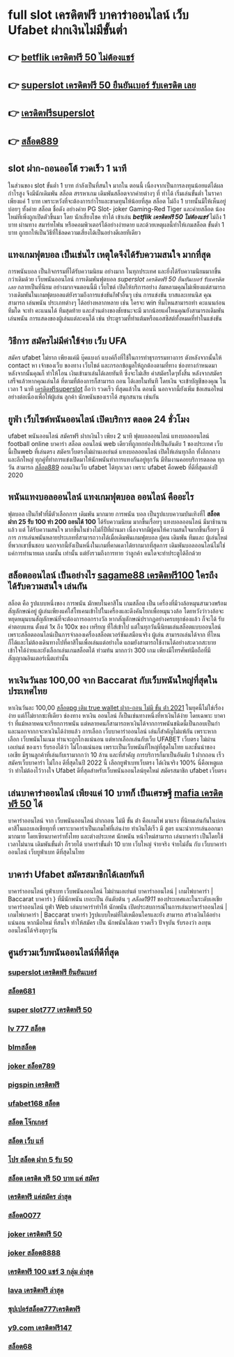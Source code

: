 # full slot เครดิตฟรี บาคาร่าออนไลน์  เว็บ Ufabet  ฝากเงินไม่มีขั้นต่ำ

## 👉 [betflik เครดิตฟรี 50 ไม่ต้องแชร์](https://mabet.net/register/)
## 👉 [superslot เครดิตฟรี 50 ยืนยันเบอร์ รับเครดิต เลย](https://mabet.net/register/)
## 👉 [เครดิตฟรีsuperslot](https://bio.link/tisawago)
## 👉 [สล็อต889](https://mabet.net/credit-free-50/)

##  slot  ฝาก-ถอนออโต้ รวดเร็ว 1 นาที

ในส่วนของ slot ขั้นต่ำ   1 บาท กำลังเป็นที่สนใจ มากใน ตอนนี้ เนื่องจากเป็นการลงทุนน้อยแต่ได้ผลกำไรสูง จึงมีนักเดิมพัน  สล็อต สรรหาเกม เดิมพันสล็อตจากค่ายต่างๆ ที่ ทำได้  เริ่มเล่นขั้นต่ำ   ในราคาเพียงแค่ 1 บาท เพราะหวังที่จะต้องการกำไรและขาดทุนให้น้อยที่สุด สล็อต  ไม่ถึง  1 บาทนั้นมีให้เห็นอยู่บ่อยๆ  ทั้งค่าย สล็อต ชื่อดัง อย่างค่าย PG Slot- joker Gaming-Red Tiger และค่ายสล็อต น้องใหม่ที่เพิ่งถูกเปิดตัวขึ้นมา โดย นักเสี่ยงโชค  ทำได้ เข้าเล่น ***betflik เครดิตฟรี 50 ไม่ต้องแชร์*** ไม่ถึง 1 บาท ผ่านทาง สมาร์ทโฟน หรือคอมพิวเตอร์ได้อย่างง่ายดาย และด้วยเหตุผลนี้ทำให้เกมสล็อต ขั้นต่ำ   1 บาท ถูกยกให้เป็นวิธีที่ใช้ลดความเสี่ยงได้เป็นอย่างดีเลยทีเดียว


## แทงเกมฟุตบอล  เป็นเช่นไร เหตุใดจึงได้รับความสนใจ มากที่สุด

 การพนันบอล  เป็นกิจกรรมที่ได้รับความนิยม  อย่างมาก ในทุกประเทศ และยิ่งได้รับความนิยมมากขึ้นกว่าเดิมด้วย  เว็บพนันออนไลน์  การเดิมพันฟุตบอล *superslot เครดิตฟรี 50 ยืนยันเบอร์ รับเครดิต เลย* กลายเป็นที่นิยม อย่างมากจนตอนนี้มี เว็บไซต์ เปิดให้บริการอย่าง ล้มหลามคุณไม่เพียงแต่สามารถ วางเดิมพันในเกมฟุตบอลแต่ยังรวมถึงการแข่งขันกีฬาอื่นๆ  เช่น การแข่งขัน บาสและเทนนิส คุณสามารถ เล่นพนัน ประเภทต่างๆ ได้อย่างหลากหลาย  เช่น ใครจะ win  ทีมไหนสามารถทำ คะแนนก่อนทีมใด จะทำ คะแนนได้ ทีมสุดท้าย และส่วนต่างของชัยชนะจะมี มากน้อยแค่ไหนคุณยังสามารถเดิมพัน เล่นพนัน การแสดงของผู้เล่นแต่ละคนได้ เช่น ประตูรวมที่ทำแต้มหรือแอสซิสต์ทั้งหมดที่ทำในแข่งขัน

## วิธีการ สมัครไม่มีค่าใช้จ่าย เว็บ UFA  

สมัคร ufabet   ไม่ยาก  เพียงแค่มี  บุ๊คแบงก์ แบงค์กิ้งที่ใช้ในการทำธุรกรรมทางการ ตังหลังจากนั้นให้ contact หา เจ้าของเว็บ ของทาง เว็บไชต์  และกรอกข้อมูลให้ถูกต้องตามที่ทาง ช่องทางกำหนดมา หลังจากนั้นคุณก็ ทำให้โอน เงินเข้ามาเล่นได้เลยทันที ซึ่งจะไม่เสีย ค่าสมัครใดๆทั้งสิ้น หลังจากสมัครเสร็จแล้วหากคุณเล่นได้ ที่ตามที่ต้องการก็สามารถ ถอน ได้เลยในทันที โดยเงิน จะเข้าบัญชีของคุณ  ในเวลา 1 นาที [เครดิตฟรีsuperslot](https://mabet.net/credit-free-50/) ถือว่า รวดเร็ว ที่สุดแล้วใน ตอนนี้  นอกจากนี้ยังเพิ่ม ข้อเสนอใหม่ อย่างต่อเนื่องเพื่อให้ผู้เล่น ลูกค้า นักพนันของเราได้ สนุกสนาน เช่นกัน

##  ยูฟ่า เว็บไซต์พนันออนไลน์  เปิดบริการ ตลอด 24 ชั่วโมง 

 ufabet   พนันออนไลน์ สมัครฟรี    ฝากเงินไว เพียง 2 นาที ฟุตบอลออนไลน์ แทงบอลออนไลน์ football online บาคาร่า สล็อต ออนไลน์ web เดียวที่ถูกยกย่องให้เป็นอันดับ 1 ของประเทศ  เว็บ นี้เป็นweb ที่เล่นตรง สมัครเว็บตรงไม่ผ่านเอเย่นต์     แทงบอลออนไลน์ เปิดให้เล่นทุกลีก ทั้งลีกกลางและลีกใหญ่ ทุกคู่ที่ทำการแข่งเปิดมาให้นักพนันทำการแทงกันอยู่ทุกวัน มีทีมงานคอยบริการตลอด ทุกวัน  สามารถ  [สล็อต889](https://mabet.net/) ถอนเงินเว็บ ufabet  ได้ทุกเวลา เพราะ  ufabet  คือweb ที่ดีที่สุดแห่งปี 2020 


## พนันแทงบอลออนไลน์  แทงเกมฟุตบอล  ออนไลน์ คืออะไร

ฟุตบอล  เป็นกีฬาที่มีตัวเลือกการ เดิมพัน มากมาย การพนัน บอล  เป็นรูปแบบความบันเทิงที่ไ **สล็อต ฝาก 25 รับ 100 ทํา 200 ถอนได้ 100** ได้รับความนิยม มากขึ้นเรื่อยๆ  แทงบอลออนไลน์  มีมาช้านานแล้ว แต่ ได้รับความสนใจ มากขึ้นในช่วงไม่กี่ปีที่ผ่านมา เนื่องจากมีผู้คนให้ความสนใจมากขึ้นเรื่อยๆ มีการ การเล่นพนันหลายประเภทที่สามารถวางได้เมื่อเดิมพันเกมฟุตบอล   ผู้คน เดิมพัน ทีมและ ผู้เล่นใหม่ ที่พวกเขาชื่นชอบ นอกจากนี้ยังเป็นหนึ่งในเกมที่คาดเดาได้ยากมากที่สุดการ เดิมพันบอลออนไลน์ไม่ใช่แค่การทำนายผล เกมนั้น เท่านั้น แต่ยังรวมถึงการทาย ว่าลูกค้า คนใดจะทำประตูได้อีกด้วย

## สล็อตออนไลน์  เป็นอย่างไร [sagame88 เครดิตฟรี100](https://mabet.net/credit-free-100/) ใครถึง ได้รับความสนใจ เล่นกัน

สล็อต  คือ รูปแบบหนึ่งของ การพนัน มักพบในคาสิโน   เกมสล็อต เป็น เครื่องที่มีวงล้อหมุนสามวงพร้อมสัญลักษณ์อยู่ ผู้เล่นเพียงแค่ใส่โทเคนเข้าไปในเครื่องและดึงคันโยกเพื่อหมุนวงล้อ โดยหวังว่าวงล้อจะหยุดหมุนบนสัญลักษณ์ที่จะต้องการออกรางวัล หากสัญลักษณ์ปรากฏอย่างครบทุกช่องแล้ว ก็จะได้ รับค่าตอบแทน ตั้งแต่ 1x ถึง 100x ของ เหรียญ ที่ใส่เข้าไป แต่ในทุกวันนี้นิยมเล่นสล็อตแบบออนไลน์ เพราะสล็อตออนไลน์เป็นการจำลองเครื่องสล็อตเวอร์ชันเสมือนจริง ผู้เล่น สามารถเล่นได้จาก ที่ไหนก็ได้และไม่ต้องเดินทางไปที่คาสิโนเพื่อเล่นแต่อย่างใด แถมยังสามารถใช้งานได้อย่างสะดวกสะบาย เข้าใจได้ง่ายและยังเลือกเล่นเกมสล็อตได้ ท่วมท้น มากกว่า 300 เกม เพียงมีโทรศัพท์มือถือที่มีสัญญาณอินเตอร์เน็ตเท่านั้น 


## หาเงินวันละ 100,00  จาก Baccarat  กับเว็บพนันใหญ่ที่สุดในประเทศไทย

หาเงินวันละ 100,00 [สล็อตpg เติม true wallet ฝาก-ถอน ไม่มี ขั้น ต่ํา 2021](https://mabet.net/)  ในยุคนี้ไม่ใช่เรื่องง่าย แต่ก็ไม่ยากซะทีเดียว ช่องทาง หาเงิน   ออนไลน์ ก็เป็นเช่นทางหนึ่งที่หาเงินได้ง่าย โดยเฉพาะ บาคาร่า ที่แม้หลายคนจะเรียกการพนัน แต่หลายคนก็สามารถหาเงินได้จากการพนันชนิดนี้เป็นกอบเป็นกำ และนอกจากกจะหาเงินได้ง่ายแล้ว การเลือก  เว็บบาคาร่าออนไลน์ เล่นก็สำคัญไม่แพ้กัน เพราะหากเลือก  เว็บพนันโนเนม  ท่านจะถูกโกงแน่นอน แต่หากเลือกเล่นกับเว็บ UFABET เว็บตรง ไม่ผ่านเอเย่นต์ ของเรา รับรองได้ว่า ไม่โกงแน่นอน เพราะเป็นเว็บพนันที่ใหญ่ที่สุดในไทย และชั้นนำของเอเชีย มีฐานลูกค้าที่เล่นกับเรามากกว่า 10 ล้าน และที่สำคัญ การบริการก็มาเป็นอันดับ 1 ฝากถอน เร็ว สมัครเว็บบาคาร่า ไม่โกง ดีที่สุดในปี 2022 นี้ เลือกยูฟ่าเบทเว็บตรง ได้เงินจริง 100% นี่คือเหตูผลว่า ทำไม่ต้องไว้วางใจ Ufabet  ดีที่สุดสำหรับเว็บพนันออนไลน์ยุคใหม่ สมัครสมาชิก ufabet เว็บตรง  


## เล่นบาคาร่าออนไลน์  เพียงแค่ 10 บาทก็ เป็นเศรษฐี [mafia เครดิตฟรี 50](https://mabet.net/credit-free-new/) ได้

บาคาร่าออนไลน์  จาก  เว็บพนันออนไลน์ ฝากถอน ไม่มี ขั้น ต่ํา   คือเกมไพ่  มาแรง  ที่นิยมเล่นกันในบ่อนคาสิโนแถบเอเชียทุกที่  เพราะบาคาร่าเป็นเกมไพ่ที่เล่นง่าย ทำเงินได้เร็ว มี สูตร   แนะนำการเล่นออกมามากมาย โดยเซียนบาคาร่าทั้งไทย และต่างประเทศ นักพนัน หน้าใหม่สามารถ เล่นบาคาร่า เป็นโดยใช้เวลาไม่นาน เดิมพันขั้นต่ำ ก็รวยได้ บาคาร่าขั้นต่ำ 10 บาท  เว็บใหญ่ จ่ายจริง จ่ายไม่อั้น กับ เว็บบาคาร่าออนไลน์  เว็บยูฟ่าเบท ดีที่สุดในไทย


##  บาคาร่า Ufabet  สมัครสมาชิกได้เลยทันที

บาคาร่าออนไลน์   ยูฟ่าเบท  เว็บพนันออนไลน์ ไม่ผ่านเอเย่นต์  บาคาร่าออนไลน์ | เกมไพ่บาคาร่า | Baccarat บาคาร่า } ที่มีนักพนัน  เยอะเป็น อันดับต้น ๆ *สล็อต1911* ของประเทศและในระดับเอเชีย บาคาร่าออนไลน์  ยูฟ่า Web เล่นบาคาร่าทำให้ นักพนัน เปิดประสบการณ์ในการเล่นบาคาร่าออนไลน์ | เกมไพ่บาคาร่า | Baccarat บาคาร่า }รูปแบบใหม่ที่ไม่เหมือนใครและยัง สามารถ สร้างเงินได้อย่างแน่นอน หากมือใหม่ ที่สนใจ   ทำให้สมัคร  เป็น นักพนันได้เลย รวดเร็ว  ปัจจุบัน  รับรองว่า ลงทุนออนไลน์ได้จริงทุกๆวัน


## ศูนย์รวมเว็บพนันออนไลน์ที่ดีที่สุด

### [superslot เครดิตฟรี ยืนยันเบอร์](https://atom.io/themes/สล็อตเว็บแม่%20MABET.net%20เว็บ%20เครดิตฟรี%20ยืนยันเบอร์ล่าสุด%202021%20ออนไลน์%20008%20สล็อต%20สล็อตแตกหนัก%2020รับ100)
### [สล็อต681](https://atom.io/themes/สล็อตเว็บแม่%20MABET.net%20สล็อตspg%20008%20สล็อต%20สล็อตแตกหนัก%2020รับ100)
### [super slot777 เครดิตฟรี 50](https://atom.io/themes/สล็อตเว็บแม่%20MABET.net%20สล็อต818king%20008%20สล็อต%20สล็อตแตกหนัก%2020รับ100)
### [lv 777 สล็อต](https://atom.io/themes/สล็อตเว็บแม่%20MABET.net%20รวมเว็บ%20สล็อต%20ออโต้pg%20008%20สล็อต%20สล็อตแตกหนัก%2020รับ100)
### [blmสล็อต](https://atom.io/themes/สล็อตเว็บแม่%20MABET.net%20เว็บ%20สล็อต%20แจก%20เครดิต%20ฟรี%20ล่าสุด%202021%20008%20สล็อต%20สล็อตแตกหนัก%2020รับ100)
### [joker สล็อต789](https://atom.io/themes/สล็อตเว็บแม่%20MABET.net%20สล็อต%20ฟรีเครดิต%20ไม่ต้องฝาก%20ไม่ต้องแชร์%20008%20สล็อต%20สล็อตแตกหนัก%2020รับ100)
### [pigspin เครดิตฟรี](https://atom.io/themes/สล็อตเว็บแม่%20MABET.net%20ซุปเปอร์%20สล็อต%20เครดิตฟรี%2050%20ถอนได้%20300%20008%20สล็อต%20สล็อตแตกหนัก%2020รับ100)
### [ufabet168 สล็อต](https://atom.io/themes/สล็อตเว็บแม่%20MABET.net%20918kiss%20สล็อต%20เครดิตฟรี%20100%20ไม่ต้องแชร์%20008%20สล็อต%20สล็อตแตกหนัก%2020รับ100)
### [สล็อต โจ๊กเกอร์](https://atom.io/themes/สล็อตเว็บแม่%20MABET.net%20สล็อตpg%20เว็บตรงไม่ผ่านเอเย่นต์%20008%20สล็อต%20สล็อตแตกหนัก%2020รับ100)
### [สล็อต เว็บ แท้](https://atom.io/themes/สล็อตเว็บแม่%20MABET.net%20bk8เครดิตฟรี%20008%20สล็อต%20สล็อตแตกหนัก%2020รับ100)
### [โปร สล็อต ฝาก 5 รับ 50](https://atom.io/themes/สล็อตเว็บแม่%20MABET.net%20สล็อตufa888%20008%20สล็อต%20สล็อตแตกหนัก%2020รับ100)
### [สล็อต เครดิต ฟรี 50 บาท แค่ สมัคร](https://atom.io/themes/สล็อตเว็บแม่%20MABET.net%20wo365%20เครดิตฟรี50%20008%20สล็อต%20สล็อตแตกหนัก%2020รับ100)
### [เครดิตฟรี แค่สมัคร ล่าสุด](https://atom.io/themes/สล็อตเว็บแม่%20MABET.net%20สมัคร%20ufabet%20คาสิโน%20008%20สล็อต%20สล็อตแตกหนัก%2020รับ100)
### [สล็อต0077](https://atom.io/themes/สล็อตเว็บแม่%20MABET.net%20เครดิตฟรี%20กดรับเอง%202565%20008%20สล็อต%20สล็อตแตกหนัก%2020รับ100)
### [joker เครดิตฟรี 50](https://atom.io/themes/สล็อตเว็บแม่%20MABET.net%20betflik%20เครดิตฟรี%20otp%20008%20สล็อต%20สล็อตแตกหนัก%2020รับ100)
### [joker สล็อต8888](https://atom.io/themes/สล็อตเว็บแม่%20MABET.net%20winner555%20เครดิตฟรี%20100%20บาท%20008%20สล็อต%20สล็อตแตกหนัก%2020รับ100)
### [เครดิตฟรี 100 แชร์ 3 กลุ่ม ล่าสุด](https://atom.io/themes/สล็อตเว็บแม่%20MABET.net%20pgเครดิตฟรี%20008%20สล็อต%20สล็อตแตกหนัก%2020รับ100)
### [lava เครดิตฟรี ล่าสุด](https://atom.io/themes/สล็อตเว็บแม่%20MABET.net%20เครดิตฟรี%20กดรับ%20เอง300%202021%20008%20สล็อต%20สล็อตแตกหนัก%2020รับ100)
### [ซุปเปอร์สล็อต777เครดิตฟรี](https://atom.io/themes/สล็อตเว็บแม่%20MABET.net%20โจ๊กเกอร์123เครดิตฟรี%20008%20สล็อต%20สล็อตแตกหนัก%2020รับ100)
### [y9.com เครดิตฟรี147](https://atom.io/themes/สล็อตเว็บแม่%20MABET.net%20theonebet%20เครดิตฟรี%20008%20สล็อต%20สล็อตแตกหนัก%2020รับ100)
### [สล็อต68](https://atom.io/themes/สล็อตเว็บแม่%20MABET.net%20ควีน%20สล็อต%20008%20สล็อต%20สล็อตแตกหนัก%2020รับ100)
